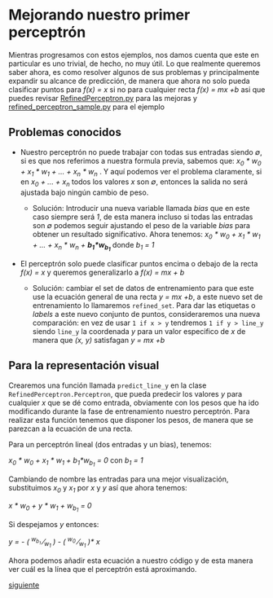 # Mejorando nuestro primer perceptrón

Mientras progresamos con estos ejemplos, nos damos cuenta que este en particular es uno trivial, de hecho, no muy útil. Lo que realmente queremos saber ahora, es como resolver algunos de sus problemas y principalmente expandir su alcance de predicción, de manera que ahora no solo pueda clasificar puntos para _f(x) = x_ si no para cualquier recta _f(x) = mx +b_ asi que puedes revisar [RefinedPerceptron.py](/nn_lib/Perceptron/RefinedPerceptron.py) para las mejoras y [refined_perceptron_sample.py](/nn_lib/samples/refined_perceptron_sample.py) para el ejemplo

## Problemas conocidos

- Nuestro perceptrón no puede trabajar con todas sus entradas siendo _&varnothing;_, si es que nos referimos a nuestra formula previa, sabemos que: _x<sub>0</sub> * w<sub>0</sub> + x<sub>1</sub> * w<sub>1</sub> + ... +  x<sub>n</sub> * w<sub>n</sub>_ . Y aquí podemos ver el problema claramente, si en _x<sub>0</sub> + ... + x<sub>n</sub>_ todos los valores _x_ son _&varnothing;_, entonces la salida no será ajustada bajo ningún cambio de peso.

  - Solución: Introducir una nueva variable llamada _bias_ que en este caso siempre será _1_, de esta manera incluso si todas las entradas son _&varnothing;_ podemos seguir ajustando el peso de la variable _bias_ para obtener un resultado significativo. Ahora tenemos: _x<sub>0</sub> * w<sub>0</sub> + x<sub>1</sub> * w<sub>1</sub> + ... +  x<sub>n</sub> * w<sub>n</sub> + **b<sub>1</sub>*w<sub>b<sub>1</sub></sub>**_ donde _b<sub>1</sub> = 1_

- El perceptrón solo puede clasificar puntos encima o debajo de la recta _f(x) = x_ y queremos generalizarlo a _f(x) = mx + b_

  - Solución: cambiar el set de datos de entrenamiento para que este use la ecuación general de una recta _y = mx +b_, a este nuevo set de entrenamiento lo llamaremos `refined_set`.
  Para dar las etiquetas o _labels_ a este nuevo conjunto de puntos, consideraremos una nueva comparación: en vez de usar `1 if x > y` tendremos `1 if y > line_y` siendo `line_y` la coordenada _y_ para un valor especifico de _x_ de manera que _(x, y)_ satisfagan _y = mx +b_

## Para la representación visual

Crearemos una función llamada `predict_line_y` en la clase `RefinedPerceptron.Perceptron`, que pueda predecir los valores _y_ para cualquier _x_ que se dé como entrada, obviamente con los pesos que ha ido modificando durante la fase de entrenamiento nuestro perceptrón.
Para realizar esta función tenemos que disponer los pesos, de manera que se parezcan a la ecuación de una recta.

Para un perceptrón lineal (dos entradas y un bias), tenemos:

_x<sub>0</sub> * w<sub>0</sub> + x<sub>1</sub> * w<sub>1</sub> + b<sub>1</sub>*w<sub>b<sub>1</sub></sub> = 0_ con _b<sub>1</sub> = 1_

Cambiando de nombre las entradas para una mejor visualización, substituimos _x<sub>0</sub>_ y _x<sub>1</sub>_ por _x_ y _y_ así que ahora tenemos:

_x * w<sub>0</sub> + y * w<sub>1</sub> + w<sub>b<sub>1</sub></sub> = 0_

Si despejamos _y_ entonces:

_y = - ( <sup>w<sub>b<sub>1</sub></sub></sup> &frasl;<sub>w<sub>1</sub></sub> ) - ( <sup>w<sub>0</sub></sup> &frasl;<sub>w<sub>1</sub></sub> )* x_

Ahora podemos añadir esta ecuación a nuestro código y de esta manera ver cuál es la línea que el perceptrón está aproximando.

[siguiente](/docs/spa/2.percpetron_multicapa/1.problemas_del_perceptron.md)